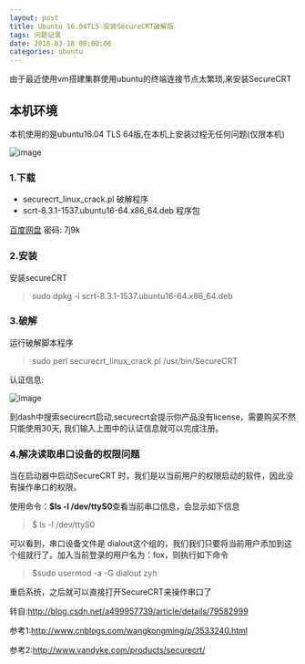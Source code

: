 ```yaml
---
layout: post
title: Ubuntu 16.04TLS 安装SecureCRT破解版
tags: 问题记录
date: 2018-03-18 00:00:00
categories: ubuntu
---
```


由于最近使用vm搭建集群使用ubuntu的终端连接节点太繁琐,来安装SecureCRT

## 本机环境

本机使用的是ubuntu16.04 TLS 64版,在本机上安装过程无任何问题(仅限本机)

![image](https://i.loli.net/2019/06/30/5d1845600f9e589069.jpg)

### 1.下载

- securecrt_linux_crack.pl 破解程序
- scrt-8.3.1-1537.ubuntu16-64.x86_64.deb 程序包

[百度网盘](https://pan.baidu.com/s/1oMJypFZQTGiuNe7VVqJo3w) 密码: 7j9k


### 2.安装

安装secureCRT 

> sudo dpkg -i scrt-8.3.1-1537.ubuntu16-64.x86_64.deb

### 3.破解

运行破解脚本程序

> sudo perl securecrt_linux_crack.pl /usr/bin/SecureCRT

认证信息:

![image](https://i.loli.net/2019/06/30/5d18456b682fd40221.jpg)

到dash中搜索securecrt启动,securecrt会提示你产品没有license，需要购买不然只能使用30天,
我们输入上图中的认证信息就可以完成注册。

### 4.解决读取串口设备的权限问题

当在启动器中启动SecureCRT 时，我们是以当前用户的权限启动的软件，因此没有操作串口的权限。

使用命令：**$ls -l /dev/ttyS0**查看当前串口信息，会显示如下信息

> $ ls -l /dev/ttyS0

可以看到，串口设备文件是  dialout这个组的，我们我们只要将当前用户添加到这个组就行了。加入当前登录的用户名为：fox，则执行如下命令
    
> $sudo usermod -a -G dialout zyh

重启系统，之后就可以直接打开SecureCRT来操作串口了

转自:http://blog.csdn.net/a499957739/article/details/79582999

参考1:http://www.cnblogs.com/wangkongming/p/3533240.html

参考2:http://www.vandyke.com/products/securecrt/
